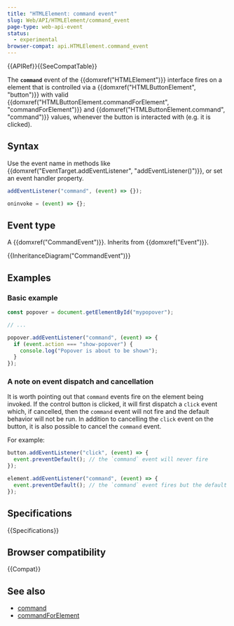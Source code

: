 ```yaml
---
title: "HTMLElement: command event"
slug: Web/API/HTMLElement/command_event
page-type: web-api-event
status:
  - experimental
browser-compat: api.HTMLElement.command_event
---
```


{{APIRef}}{{SeeCompatTable}}

The **`command`** event of the {{domxref("HTMLElement")}} interface fires on a element that is controlled via a {{domxref("HTMLButtonElement", "button")}} with valid {{domxref("HTMLButtonElement.commandForElement", "commandForElement")}} and {{domxref("HTMLButtonElement.command", "command")}} values, whenever the button is interacted with (e.g. it is clicked).

## Syntax

Use the event name in methods like {{domxref("EventTarget.addEventListener", "addEventListener()")}}, or set an event handler property.

```js
addEventListener("command", (event) => {});

oninvoke = (event) => {};
```

## Event type

A {{domxref("CommandEvent")}}. Inherits from {{domxref("Event")}}.

{{InheritanceDiagram("CommandEvent")}}

## Examples

### Basic example

```js
const popover = document.getElementById("mypopover");

// ...

popover.addEventListener("command", (event) => {
  if (event.action === "show-popover") {
    console.log("Popover is about to be shown");
  }
});
```

### A note on event dispatch and cancellation

It is worth pointing out that `command` events fire on the element being invoked. If the control button is clicked, it will first dispatch a `click` event which, if cancelled, then the `command` event will not fire and the default behavior will not be run.
In addition to cancelling the `click` event on the button, it is also possible to cancel the `command` event.

For example:

```js
button.addEventListener("click", (event) => {
  event.preventDefault(); // the `command` event will never fire
});
```

```js
element.addEventListener("command", (event) => {
  event.preventDefault(); // the `command` event fires but the default behavior is cancelled
});
```

## Specifications

{{Specifications}}

## Browser compatibility

{{Compat}}

## See also

- [command](/en-US/docs/Web/API/HTMLButtonElement/command)
- [commandForElement](/en-US/docs/Web/API/HTMLButtonElement/commandForElement)
